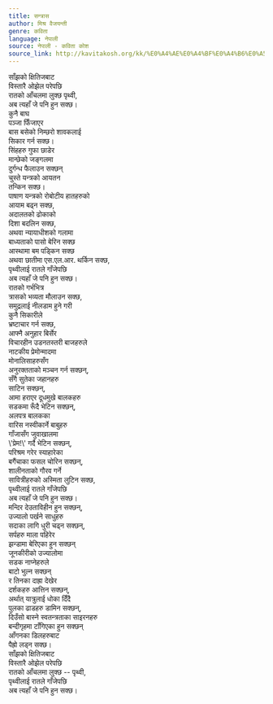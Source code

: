 ```yaml
---
title: सन्त्रास
author: मिश्र वैजयन्ती
genre: कविता
language: नेपाली
source: नेपाली - कविता कोश
source_link: http://kavitakosh.org/kk/%E0%A4%AE%E0%A4%BF%E0%A4%B6%E0%A5%8D%E0%A4%B0_%E0%A4%B5%E0%A5%88%E0%A4%9C%E0%A4%AF%E0%A4%A8%E0%A5%8D%E0%A4%A4%E0%A5%80
---
```


साँझको क्षितिजबाट  
विस्तारै ओझेल परेपछि  
रातको आँचलमा लुक्छ पृथ्वी,  
अब त्यहाँ जे पनि हुन सक्छ।  
कुनै बाघ  
पञ्जा फिँजाएर  
बास बसेको निम्छरो शावकलाई  
सिकार गर्न सक्छ।  
सिंहहरु गुफा छाडेर  
मान्छेको जङ्गलमा  
दुर्गन्ध फैलाउन सक्छन्  
चुस्ते यन्त्रको आयतन  
तन्किन सक्छ।  
पाषाण यन्त्रको रोबोटीय हातहरुको  
आयाम बढ्न सक्छ,  
अदालतको ढोकाको  
दिशा बदलिन सक्छ,  
अथवा न्यायाधीशको गलामा  
बाध्यताको पासो बेरिन सक्छ  
आस्थामा बम पड्किन सक्छ  
अथवा छातीमा एस.एल.आर. थर्किन सक्छ,  
पृथ्वीलाई रातले गाँजेपछि  
अब त्यहाँ जे पनि हुन सक्छ।  
रातको गर्भभित्र  
त्रासको भव्यता मौलाउन सक्छ,  
समुद्रलाई नीलडाम हुने गरी  
कुनै सिकारीले  
भ्रष्टाचार गर्न सक्छ,  
आफ्नै अनुहार बिर्सेर  
विचारहीन उडनतस्तरी बाजहरुले  
नाटकीय प्रेमोन्मादमा  
मोनालिसाहरुसँग  
अनुरक्तताको मञ्चन गर्न सक्छन्,  
सँगै सुतेका जहानहरु  
साटिन सक्छन्,  
आमा हराएर दूधमुखे बालकहरु  
सडकमा रूँदै भेटिन सक्छन्,  
अलपत्र बालकका  
वारिस नस्वीकार्ने बाबुहरु  
गाँजासँग जुवाखालमा  
\\'प्रेम!\\' गर्दै भेटिन सक्छन्,  
परिश्रम गरेर स्याहारेका  
बगैंचाका फसल चोरिन सक्छन्,  
शालीनताको गौरव गर्ने  
सावित्रीहरुको अस्मिता लुटिन सक्छ,  
पृथ्वीलाई रातले गाँजेपछि  
अब त्यहाँ जे पनि हुन सक्छ।  
मन्दिर देउताविहीन हुन सक्छन्,  
उज्यालो पर्खने साधुहरु  
सदाका लागि धुरी चढ्न सक्छन्,  
सर्पहरु माला पहिरेर  
झन्डामा बेरिएका हुन सक्छन्  
जूनकीरीको उज्यालोमा  
सडक नाप्नेहरुले  
बाटो भुल्न सक्छन्  
र तिनका दाह्रा देखेर  
दर्शकहरु आत्तिन सक्छन्,  
अर्थात् यात्रुलाई धोका दिँदै  
पुलका ढाडहरु डामिन सक्छन्,  
दिउँसो बास्ने स्वतन्त्रताका साइरनहरु  
बन्दीगृहमा टाँगिएका हुन सक्छन्  
आँगनका डिलहरुबाट  
पैह्रो लड्न सक्छ।  
साँझको क्षितिजबाट  
विस्तारै ओझेल परेपछि  
रातको आँचलमा लुक्छ -- पृथ्वी,  
पृथ्वीलाई रातले गाँजेपछि  
अब त्यहाँ जे पनि हुन सक्छ।
